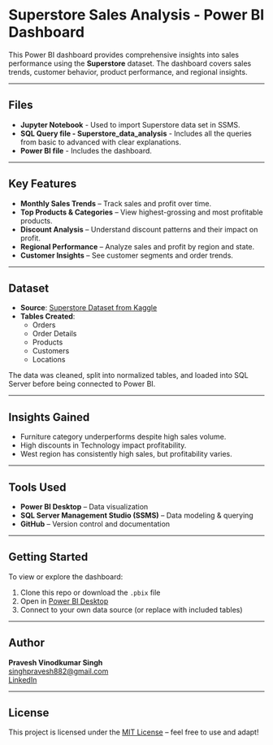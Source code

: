 # Superstore Sales Analysis - Power BI Dashboard

This Power BI dashboard provides comprehensive insights into sales performance using the **Superstore** dataset. The dashboard covers sales trends, customer behavior, product performance, and regional insights.

---
## Files
- **Jupyter Notebook** - Used to import Superstore data set in SSMS.
- **SQL Query file - Superstore_data_analysis** - Includes all the queries from basic to advanced with clear explanations.
- **Power BI file** - Includes the dashboard.

---
## Key Features

- **Monthly Sales Trends** – Track sales and profit over time.
- **Top Products & Categories** – View highest-grossing and most profitable products.
- **Discount Analysis** – Understand discount patterns and their impact on profit.
- **Regional Performance** – Analyze sales and profit by region and state.
- **Customer Insights** – See customer segments and order trends.

---

## Dataset

- **Source**: [Superstore Dataset from Kaggle](https://www.kaggle.com/datasets/vivek468/superstore-dataset-final)
- **Tables Created**:
  - Orders
  - Order Details
  - Products
  - Customers
  - Locations

The data was cleaned, split into normalized tables, and loaded into SQL Server before being connected to Power BI.

---

## Insights Gained

- Furniture category underperforms despite high sales volume.
- High discounts in Technology impact profitability.
- West region has consistently high sales, but profitability varies.

---

## Tools Used

- **Power BI Desktop** – Data visualization
- **SQL Server Management Studio (SSMS)** – Data modeling & querying
- **GitHub** – Version control and documentation

---

## Getting Started

To view or explore the dashboard:

1. Clone this repo or download the `.pbix` file
2. Open in [Power BI Desktop](https://powerbi.microsoft.com/desktop/)
3. Connect to your own data source (or replace with included tables)

---

## Author

**Pravesh Vinodkumar Singh**  
singhpravesh882@gmail.com  
[LinkedIn](https://www.linkedin.com/in/pravesh-singh-b4193b23/)

---

## License

This project is licensed under the [MIT License](LICENSE) – feel free to use and adapt!

